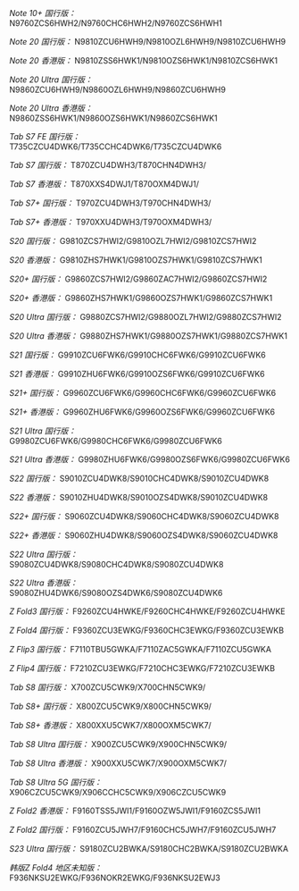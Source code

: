 *Note 10+ 国行版：*
N9760ZCS6HWH2/N9760CHC6HWH2/N9760ZCS6HWH1

*Note 20 国行版：*
N9810ZCU6HWH9/N9810OZL6HWH9/N9810ZCU6HWH9

*Note 20 香港版：*
N9810ZSS6HWK1/N9810OZS6HWK1/N9810ZCS6HWK1

*Note 20 Ultra 国行版：*
N9860ZCU6HWH9/N9860OZL6HWH9/N9860ZCU6HWH9

*Note 20 Ultra 香港版：*
N9860ZSS6HWK1/N9860OZS6HWK1/N9860ZCS6HWK1

*Tab S7 FE 国行版：*
T735CZCU4DWK6/T735CCHC4DWK6/T735CZCU4DWK6

*Tab S7 国行版：*
T870ZCU4DWH3/T870CHN4DWH3/

*Tab S7 香港版：*
T870XXS4DWJ1/T870OXM4DWJ1/

*Tab S7+ 国行版：*
T970ZCU4DWH3/T970CHN4DWH3/

*Tab S7+ 香港版：*
T970XXU4DWH3/T970OXM4DWH3/

*S20 国行版：*
G9810ZCS7HWI2/G9810OZL7HWI2/G9810ZCS7HWI2

*S20 香港版：*
G9810ZHS7HWK1/G9810OZS7HWK1/G9810ZCS7HWK1

*S20+ 国行版：*
G9860ZCS7HWI2/G9860ZAC7HWI2/G9860ZCS7HWI2

*S20+ 香港版：*
G9860ZHS7HWK1/G9860OZS7HWK1/G9860ZCS7HWK1

*S20 Ultra 国行版：*
G9880ZCS7HWI2/G9880OZL7HWI2/G9880ZCS7HWI2

*S20 Ultra 香港版：*
G9880ZHS7HWK1/G9880OZS7HWK1/G9880ZCS7HWK1

*S21 国行版：*
G9910ZCU6FWK6/G9910CHC6FWK6/G9910ZCU6FWK6

*S21 香港版：*
G9910ZHU6FWK6/G9910OZS6FWK6/G9910ZCU6FWK6

*S21+ 国行版：*
G9960ZCU6FWK6/G9960CHC6FWK6/G9960ZCU6FWK6

*S21+ 香港版：*
G9960ZHU6FWK6/G9960OZS6FWK6/G9960ZCU6FWK6

*S21 Ultra 国行版：*
G9980ZCU6FWK6/G9980CHC6FWK6/G9980ZCU6FWK6

*S21 Ultra 香港版：*
G9980ZHU6FWK6/G9980OZS6FWK6/G9980ZCU6FWK6

*S22 国行版：*
S9010ZCU4DWK8/S9010CHC4DWK8/S9010ZCU4DWK8

*S22 香港版：*
S9010ZHU4DWK8/S9010OZS4DWK8/S9010ZCU4DWK8

*S22+ 国行版：*
S9060ZCU4DWK8/S9060CHC4DWK8/S9060ZCU4DWK8

*S22+ 香港版：*
S9060ZHU4DWK8/S9060OZS4DWK8/S9060ZCU4DWK8

*S22 Ultra 国行版：*
S9080ZCU4DWK8/S9080CHC4DWK8/S9080ZCU4DWK8

*S22 Ultra 香港版：*
S9080ZHU4DWK6/S9080OZS4DWK6/S9080ZCU4DWK6

*Z Fold3 国行版：*
F9260ZCU4HWKE/F9260CHC4HWKE/F9260ZCU4HWKE

*Z Fold4 国行版：*
F9360ZCU3EWKG/F9360CHC3EWKG/F9360ZCU3EWKB

*Z Flip3 国行版：*
F7110TBU5GWKA/F7110ZAC5GWKA/F7110ZCU5GWKA

*Z Flip4 国行版：*
F7210ZCU3EWKG/F7210CHC3EWKG/F7210ZCU3EWKB

*Tab S8 国行版：*
X700ZCU5CWK9/X700CHN5CWK9/

*Tab S8+ 国行版：*
X800ZCU5CWK9/X800CHN5CWK9/

*Tab S8+ 香港版：*
X800XXU5CWK7/X800OXM5CWK7/

*Tab S8 Ultra 国行版：*
X900ZCU5CWK9/X900CHN5CWK9/

*Tab S8 Ultra 香港版：*
X900XXU5CWK7/X900OXM5CWK7/

*Tab S8 Ultra 5G 国行版：*
X906CZCU5CWK9/X906CCHC5CWK9/X906CZCU5CWK9

*Z Fold2 香港版：*
F9160TSS5JWI1/F9160OZW5JWI1/F9160ZCS5JWI1

*Z Fold2 国行版：*
F9160ZCU5JWH7/F9160CHC5JWH7/F9160ZCU5JWH7

*S23 Ultra 国行版：*
S9180ZCU2BWKA/S9180CHC2BWKA/S9180ZCU2BWKA

*韩版Z Fold4 地区未知版：*
F936NKSU2EWKG/F936NOKR2EWKG/F936NKSU2EWJ3

